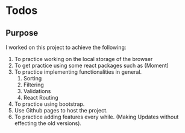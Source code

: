 # Todos

## Purpose

I worked on this project to achieve the following:

1. To practice working on the local storage of the browser
2. To get practice using some react packages such as (Moment)
3. To practice implementing functionalities in general.
    1. Sorting
    2. Filtering
    3. Validations
    4. React Routing
4. To practice using bootstrap.
5. Use Github pages to host the project.
6. To practice adding features every while.
(Making Updates without effecting the old versions).
